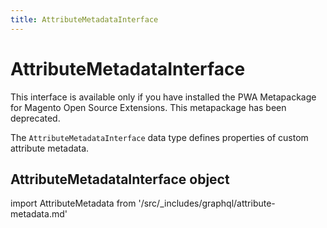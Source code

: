 ```yaml
---
title: AttributeMetadataInterface
---
```


# AttributeMetadataInterface

<InlineAlert variant="info" slots="text" />

This interface is available only if you have installed the PWA Metapackage for Magento Open Source Extensions. This metapackage has been deprecated.

The `AttributeMetadataInterface` data type defines properties of custom attribute metadata.

## AttributeMetadataInterface object

import AttributeMetadata from '/src/_includes/graphql/attribute-metadata.md'

<AttributeMetadata />
